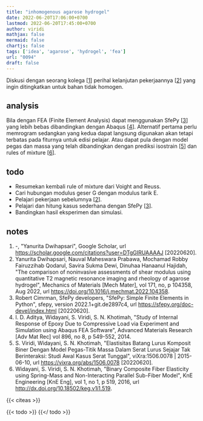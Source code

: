 ```yaml
---
title: "inhomogenous agarose hydrogel"
date: 2022-06-20T17:06:00+0700
lastmod: 2022-06-20T17:45:00+0700
author: viridi
mathjax: false
mermaid: false
chartjs: false
tags: ['idea', 'agarose', 'hydrogel', 'fea']
url: "0094"
draft: false
---
```

Diskusi dengan seorang kolega [[1](#r01)] perihal kelanjutan pekerjaannya [[2](#r02)] yang ingin ditingkatkan untuk bahan tidak homogen.


## analysis
Bila dengan FEA (Finite Element Analysis) dapat menggunakan SfePy [[3](#r03)] yang lebih bebas dibandingkan dengan Abaqus [[4](#r04)]. Alternatif pertama perlu memrogram sedangkan yang kedua dapat langsung digunakan akan tetapi terbatas pada fiturnya untuk edisi pelajar. Atau dapat pula dengan model pegas dan massa yang telah dibandingkan dengan prediksi isostrain [[5](#r05)] dan rules of mixture [[6](#r06)].


## todo
- Resumekan kembali rule of mixture dari Voight and Reuss.
- Cari hubungan modulus geser G dengan modulus tarik E.
- Pelajari pekerjaan sebelumnya [[2](#r02)].
- Pelajari dan hitung kasus sederhana dengan SfePy [[3](#r03)].
- Bandingkan hasil eksperimen dan simulasi.


## notes
1. <a name='r01'></a>-, "Yanurita Dwihapsari", Google Scholar, url <https://scholar.google.com/citations?user=DTgGIRUAAAAJ> [20220620].
2. <a name='r02'></a>Yanurita Dwihapsari, Nauval Maheswara Prabawa, Mochamad Robby Fairuzzihab Qodarul, Savira Sukma Dewi, Dinuhaa Hanaanul Hajidah, "The comparison of noninvasive assessments of shear modulus using quantitative T2 magnetic resonance imaging and rheology of agarose hydrogel", Mechanics of Materials [Mech Mater], vol 171, no, p 104358, Aug 2022, url <https://doi.org/10.1016/j.mechmat.2022.104358>.
3. <a name='r03'></a>Robert Cimrman, SfePy developers, "SfePy: Simple Finite Elements in Python", sfepy, version 2022.1+git.de2897c4, url <https://sfepy.org/doc-devel/index.html> [20220620].
4. <a name='r04'></a>I. D. Aditya, Widayani, S. Viridi, S. N. Khotimah, "Study of Internal Response of Epoxy Due to Compressive Load via Experiment and Simulation using Abaqus FEA Software", Advanced Materials Research [Adv Mat Rec] vol 896, no 8, p 549-552, 2014.
5. <a name='r05'></a>S. Viridi, Widayani, S. N. Khotimah, "Elastisitas Batang Lurus Komposit Biner Dengan Model Pegas-Titik Massa Dalam Serat Lurus Sejajar Tak Berinteraksi: Studi Awal Kasus Serat Tunggal", viXra:1506.0078 | 2015-06-10, url <https://vixra.org/abs/1506.0078> [20220620].
6. <a name='r06'></a>Widayani, S. Viridi, S. N. Khotimah, "Binary Composite Fiber Elasticity using Spring-Mass and Non-Interacting Parallel Sub-Fiber Model", KnE Engineering [KnE Eng], vol 1, no 1, p 519,  2016, url <http://dx.doi.org/10.18502/keg.v1i1.519>.

{{< citeas >}}

{{< todo >}}
{{</ todo >}}
